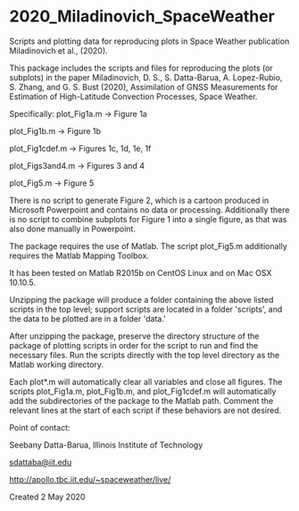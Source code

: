 # 2020_Miladinovich_SpaceWeather
Scripts and plotting data for reproducing plots in Space Weather publication Miladinovich et al., (2020).

This package includes the scripts and files for reproducing the plots (or subplots) in the paper Miladinovich, D. S., S. Datta-Barua, A. Lopez-Rubio, S. Zhang, and G. S. Bust (2020), Assimilation of GNSS Measurements for Estimation of High-Latitude Convection Processes, Space Weather.

Specifically: 
plot_Fig1a.m -> Figure 1a

plot_Fig1b.m -> Figure 1b

plot_Fig1cdef.m -> Figures 1c, 1d, 1e, 1f

plot_Figs3and4.m -> Figures 3 and 4

plot_Fig5.m -> Figure 5

There is no script to generate Figure 2, which is a cartoon produced in Microsoft Powerpoint and contains no data or processing. Additionally there is no script to combine subplots for Figure 1 into a single figure, as that was also done manually in Powerpoint.

The package requires the use of Matlab.  The script plot_Fig5.m additionally requires the Matlab Mapping Toolbox.

It has been tested on Matlab R2015b on CentOS Linux and on Mac OSX 10.10.5.  

Unzipping the package will produce a folder containing the above listed scripts in the top level; support scripts are located in a folder 'scripts', and the data to be plotted are in a folder 'data.'

After unzipping the package, preserve the directory structure of the package of plotting scripts in order for the script to run and find the necessary files.  Run the scripts directly with the top level directory as the Matlab working directory.  

Each plot*.m will automatically clear all variables and close all figures. The scripts plot_Fig1a.m, plot_Fig1b.m, and plot_Fig1cdef.m will automatically add the subdirectories of the package to the Matlab path.  Comment the relevant lines at the start of each script if these behaviors are not desired.  

Point of contact:

Seebany Datta-Barua, Illinois Institute of Technology

sdattaba@iit.edu

http://apollo.tbc.iit.edu/~spaceweather/live/

Created 2 May 2020
